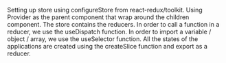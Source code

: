 Setting up store using configureStore from react-redux/toolkit.
Using Provider as the parent component that wrap around the children component.
The store contains the reducers.
In order to call a function in a reducer, we use the useDispatch function.
In order to import a variable / object / array, we use the useSelector function.
All the states of the applications are created using the createSlice function and export as a reducer.
